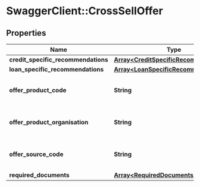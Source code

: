 # SwaggerClient::CrossSellOffer

## Properties
Name | Type | Description | Notes
------------ | ------------- | ------------- | -------------
**credit_specific_recommendations** | [**Array&lt;CreditSpecificRecommendations&gt;**](CreditSpecificRecommendations.md) |  | [optional] 
**loan_specific_recommendations** | [**Array&lt;LoanSpecificRecommendations&gt;**](LoanSpecificRecommendations.md) |  | [optional] 
**offer_product_code** | **String** | A unique code that identifies the product | [optional] 
**offer_product_organisation** | **String** | Card issuing organization name | [optional] 
**offer_source_code** | **String** | A source code to identify the product | [optional] 
**required_documents** | [**Array&lt;RequiredDocuments&gt;**](RequiredDocuments.md) |  | [optional] 

